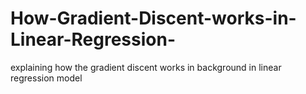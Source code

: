 # How-Gradient-Discent-works-in-Linear-Regression-
explaining how the gradient discent works in background in linear regression model 
